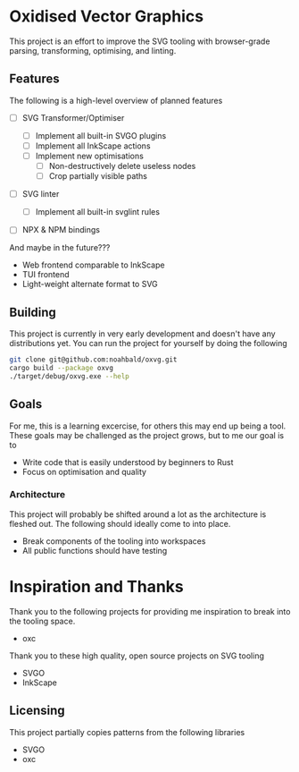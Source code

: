 # Oxidised Vector Graphics

This project is an effort to improve the SVG tooling with browser-grade parsing, transforming, optimising, and linting.

## Features

The following is a high-level overview of planned features

- [ ] SVG Transformer/Optimiser

  - [ ] Implement all built-in SVGO plugins
  - [ ] Implement all InkScape actions
  - [ ] Implement new optimisations
    - [ ] Non-destructively delete useless nodes
    - [ ] Crop partially visible paths

- [ ] SVG linter

  - [ ] Implement all built-in svglint rules

- [ ] NPX & NPM bindings

And maybe in the future???

- Web frontend comparable to InkScape
- TUI frontend
- Light-weight alternate format to SVG

## Building

This project is currently in very early development and doesn't have any distributions yet.
You can run the project for yourself by doing the following

```sh
git clone git@github.com:noahbald/oxvg.git
cargo build --package oxvg
./target/debug/oxvg.exe --help
```

## Goals

For me, this is a learning excercise, for others this may end up being a tool. These goals may be challenged as the project grows, but to me our goal is to

- Write code that is easily understood by beginners to Rust
- Focus on optimisation and quality

### Architecture

This project will probably be shifted around a lot as the architecture is fleshed out. The following should ideally come to into place.

- Break components of the tooling into workspaces
- All public functions should have testing

# Inspiration and Thanks

Thank you to the following projects for providing me inspiration to break into the tooling space.

- oxc

Thank you to these high quality, open source projects on SVG tooling

- SVGO
- InkScape

## Licensing

This project partially copies patterns from the following libraries

- SVGO
- oxc
